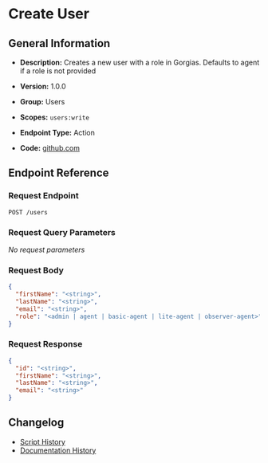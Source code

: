 <!-- BEGIN GENERATED CONTENT -->
# Create User

## General Information

- **Description:** Creates a new user with a role in Gorgias. Defaults to agent if a role is not provided

- **Version:** 1.0.0
- **Group:** Users
- **Scopes:** `users:write`
- **Endpoint Type:** Action
- **Code:** [github.com](https://github.com/NangoHQ/integration-templates/tree/main/integrations/gorgias/actions/create-user.ts)


## Endpoint Reference

### Request Endpoint

`POST /users`

### Request Query Parameters

_No request parameters_

### Request Body

```json
{
  "firstName": "<string>",
  "lastName": "<string>",
  "email": "<string>",
  "role": "<admin | agent | basic-agent | lite-agent | observer-agent>"
}
```

### Request Response

```json
{
  "id": "<string>",
  "firstName": "<string>",
  "lastName": "<string>",
  "email": "<string>"
}
```

## Changelog

- [Script History](https://github.com/NangoHQ/integration-templates/commits/main/integrations/gorgias/actions/create-user.ts)
- [Documentation History](https://github.com/NangoHQ/integration-templates/commits/main/integrations/gorgias/actions/create-user.md)

<!-- END  GENERATED CONTENT -->

